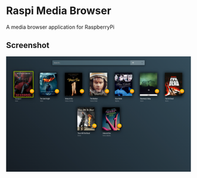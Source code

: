 # Raspi Media Browser

A media browser application for RaspberryPi


## Screenshot

![screenshot](screenshot.png)
